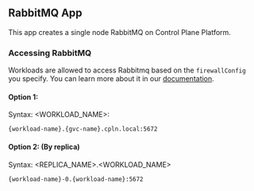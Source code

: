 ## RabbitMQ App

This app creates a single node RabbitMQ on Control Plane Platform.

### Accessing RabbitMQ

Workloads are allowed to access Rabbitmq based on the `firewallConfig` you specify. You can learn more about it in our [documentation](https://docs.controlplane.com/reference/workload#internal).

#### Option 1:

Syntax: <WORKLOAD_NAME>:<PORT>
```
{workload-name}.{gvc-name}.cpln.local:5672
```
#### Option 2: (By replica)

Syntax: <REPLICA_NAME>.<WORKLOAD_NAME>
```
{workload-name}-0.{workload-name}:5672
```